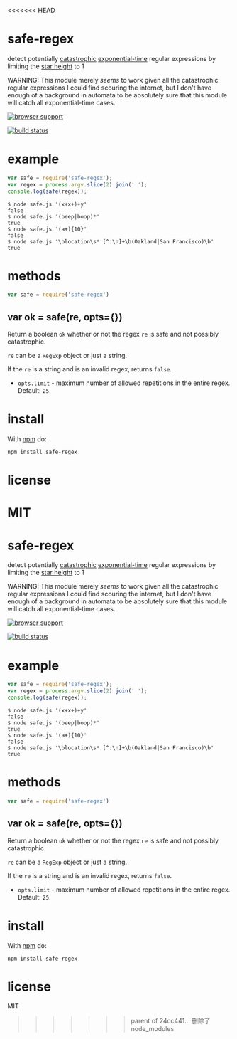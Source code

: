 <<<<<<< HEAD
# safe-regex

detect potentially
[catastrophic](http://regular-expressions.mobi/catastrophic.html)
[exponential-time](http://perlgeek.de/blog-en/perl-tips/in-search-of-an-exponetial-regexp.html)
regular expressions by limiting the
[star height](https://en.wikipedia.org/wiki/Star_height) to 1

WARNING: This module merely *seems* to work given all the catastrophic regular
expressions I could find scouring the internet, but I don't have enough of a
background in automata to be absolutely sure that this module will catch all
exponential-time cases.

[![browser support](https://ci.testling.com/substack/safe-regex.png)](https://ci.testling.com/substack/safe-regex)

[![build status](https://secure.travis-ci.org/substack/safe-regex.png)](http://travis-ci.org/substack/safe-regex)

# example

``` js
var safe = require('safe-regex');
var regex = process.argv.slice(2).join(' ');
console.log(safe(regex));
```

```
$ node safe.js '(x+x+)+y'
false
$ node safe.js '(beep|boop)*'
true
$ node safe.js '(a+){10}'
false
$ node safe.js '\blocation\s*:[^:\n]+\b(Oakland|San Francisco)\b'
true
```

# methods

``` js
var safe = require('safe-regex')
```

## var ok = safe(re, opts={})

Return a boolean `ok` whether or not the regex `re` is safe and not possibly
catastrophic.

`re` can be a `RegExp` object or just a string.

If the `re` is a string and is an invalid regex, returns `false`.

* `opts.limit` - maximum number of allowed repetitions in the entire regex.
Default: `25`.

# install

With [npm](https://npmjs.org) do:

```
npm install safe-regex
```

# license

MIT
=======
# safe-regex

detect potentially
[catastrophic](http://regular-expressions.mobi/catastrophic.html)
[exponential-time](http://perlgeek.de/blog-en/perl-tips/in-search-of-an-exponetial-regexp.html)
regular expressions by limiting the
[star height](https://en.wikipedia.org/wiki/Star_height) to 1

WARNING: This module merely *seems* to work given all the catastrophic regular
expressions I could find scouring the internet, but I don't have enough of a
background in automata to be absolutely sure that this module will catch all
exponential-time cases.

[![browser support](https://ci.testling.com/substack/safe-regex.png)](https://ci.testling.com/substack/safe-regex)

[![build status](https://secure.travis-ci.org/substack/safe-regex.png)](http://travis-ci.org/substack/safe-regex)

# example

``` js
var safe = require('safe-regex');
var regex = process.argv.slice(2).join(' ');
console.log(safe(regex));
```

```
$ node safe.js '(x+x+)+y'
false
$ node safe.js '(beep|boop)*'
true
$ node safe.js '(a+){10}'
false
$ node safe.js '\blocation\s*:[^:\n]+\b(Oakland|San Francisco)\b'
true
```

# methods

``` js
var safe = require('safe-regex')
```

## var ok = safe(re, opts={})

Return a boolean `ok` whether or not the regex `re` is safe and not possibly
catastrophic.

`re` can be a `RegExp` object or just a string.

If the `re` is a string and is an invalid regex, returns `false`.

* `opts.limit` - maximum number of allowed repetitions in the entire regex.
Default: `25`.

# install

With [npm](https://npmjs.org) do:

```
npm install safe-regex
```

# license

MIT
>>>>>>> parent of 24cc441... 删除了node_modules
